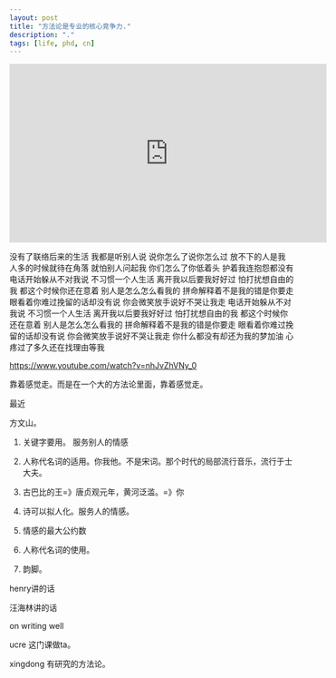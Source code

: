 ```yaml
---
layout: post
title: "方法论是专业的核心竞争力."
description: "."
tags: [life, phd, cn]
---
```


<iframe width="560" height="315" src="https://www.youtube.com/embed/HK7SPnGSxLM" frameborder="0" allow="accelerometer; autoplay; encrypted-media; gyroscope; picture-in-picture" allowfullscreen></iframe>

没有了联络后来的生活
我都是听别人说
说你怎么了说你怎么过
放不下的人是我
人多的时候就待在角落
就怕别人问起我
你们怎么了你低着头
护着我连抱怨都没有
电话开始躲从不对我说
不习惯一个人生活
离开我以后要我好好过
怕打扰想自由的我
都这个时候你还在意着
别人是怎么怎么看我的
拼命解释着不是我的错是你要走
眼看着你难过挽留的话却没有说
你会微笑放手说好不哭让我走
电话开始躲从不对我说
不习惯一个人生活
离开我以后要我好好过
怕打扰想自由的我
都这个时候你还在意着
别人是怎么怎么看我的
拼命解释着不是我的错是你要走
眼看着你难过挽留的话却没有说
你会微笑放手说好不哭让我走
你什么都没有却还为我的梦加油
心疼过了多久还在找理由等我


https://www.youtube.com/watch?v=nhJvZhVNy_0



靠着感觉走。而是在一个大的方法论里面，靠着感觉走。

最近


方文山。
1. 关键字要用。 服务别人的情感
2. 人称代名词的适用。你我他。不是宋词。那个时代的局部流行音乐，流行于士大夫。
3. 古巴比的王=》唐贞观元年，黄河泛滥。=》你
4. 诗可以拟人化。服务人的情感。

1. 情感的最大公约数
2. 人称代名词的使用。
3. 韵脚。

henry讲的话 

汪海林讲的话 


on writing well


ucre 这门课做ta。

xingdong 有研究的方法论。